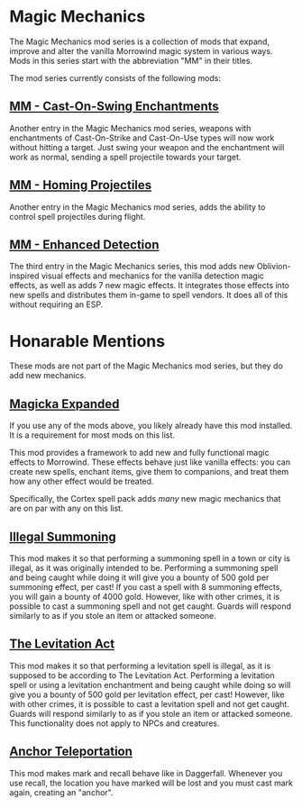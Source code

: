# Magic Mechanics
The Magic Mechanics mod series is a collection of mods that expand, improve and alter the vanilla Morrowind magic system in various ways. Mods in this series start with the abbreviation "MM" in their titles.

The mod series currently consists of the following mods:

## [MM - Cast-On-Swing Enchantments](https://www.nexusmods.com/morrowind/mods/47338)
Another entry in the Magic Mechanics mod series, weapons with enchantments of Cast-On-Strike and Cast-On-Use types will now work without hitting a target. Just swing your weapon and the enchantment will work as normal, sending a spell projectile towards your target.

## [MM - Homing Projectiles](https://www.nexusmods.com/morrowind/mods/47403)
Another entry in the Magic Mechanics mod series, adds the ability to control spell projectiles during flight.

## [MM - Enhanced Detection](https://www.nexusmods.com/morrowind/mods/47480)
The third entry in the Magic Mechanics series, this mod adds new Oblivion-inspired visual effects and mechanics for the vanilla detection magic effects, as well as adds 7 new magic effects. It integrates those effects into new spells and distributes them in-game to spell vendors. It does all of this without requiring an ESP.

# Honarable Mentions
These mods are not part of the Magic Mechanics mod series, but they do add new mechanics.

## [Magicka Expanded](https://www.nexusmods.com/morrowind/mods/47111)
If you use any of the mods above, you likely already have this mod installed. It is a requirement for most mods on this list.

This mod provides a framework to add new and fully functional magic effects to Morrowind. These effects behave just like vanilla effects: you can create new spells, enchant items, give them to companions, and treat them how any other effect would be treated.

Specifically, the Cortex spell pack adds *many* new magic mechanics that are on par with any on this list.


## [Illegal Summoning](https://www.nexusmods.com/morrowind/mods/47105)
This mod makes it so that performing a summoning spell in a town or city is illegal, as it was originally intended to be. Performing a summoning spell and being caught while doing it will give you a bounty of 500 gold per summoning effect, per cast! If you cast a spell with 8 summoning effects, you will gain a bounty of 4000 gold. However, like with other crimes, it is possible to cast a summoning spell and not get caught. Guards will respond similarly to as if you stole an item or attacked someone.

## [The Levitation Act](https://www.nexusmods.com/morrowind/mods/47345)
This mod makes it so that performing a levitation spell is illegal, as it is supposed to be according to The Levitation Act. 
Performing a levitation spell or using a levitation enchantment and being caught while doing so will give you a bounty of 500 gold per levitation effect, per cast! However, like with other crimes, it is possible to cast a levitation spell and not get caught. Guards will respond similarly to as if you stole an item or attacked someone. This functionality does not apply to NPCs and creatures.

## [Anchor Teleportation](https://www.nexusmods.com/morrowind/mods/47413)
This mod makes mark and recall behave like in Daggerfall. Whenever you use recall, the location you have marked will be lost and you must cast mark again, creating an "anchor".
